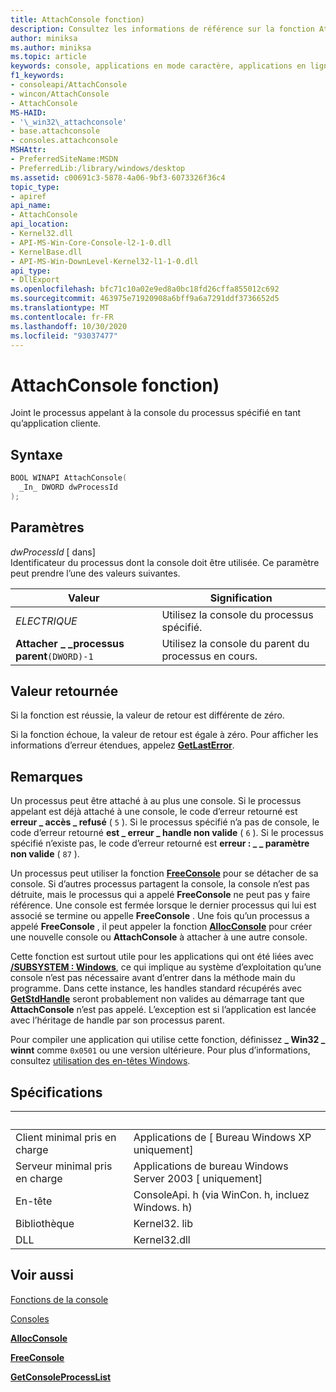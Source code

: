 ```yaml
---
title: AttachConsole fonction)
description: Consultez les informations de référence sur la fonction AttachConsole, qui attache le processus appelant à la console du processus spécifié.
author: miniksa
ms.author: miniksa
ms.topic: article
keywords: console, applications en mode caractère, applications en ligne de commande, applications de terminal, API console
f1_keywords:
- consoleapi/AttachConsole
- wincon/AttachConsole
- AttachConsole
MS-HAID:
- '\_win32\_attachconsole'
- base.attachconsole
- consoles.attachconsole
MSHAttr:
- PreferredSiteName:MSDN
- PreferredLib:/library/windows/desktop
ms.assetid: c00691c3-5878-4a06-9bf3-6073326f36c4
topic_type:
- apiref
api_name:
- AttachConsole
api_location:
- Kernel32.dll
- API-MS-Win-Core-Console-l2-1-0.dll
- KernelBase.dll
- API-MS-Win-DownLevel-Kernel32-l1-1-0.dll
api_type:
- DllExport
ms.openlocfilehash: bfc71c10a02e9ed8a0bc18fd26cffa855012c692
ms.sourcegitcommit: 463975e71920908a6bff9a6a7291ddf3736652d5
ms.translationtype: MT
ms.contentlocale: fr-FR
ms.lasthandoff: 10/30/2020
ms.locfileid: "93037477"
---
```

# <a name="attachconsole-function"></a>AttachConsole fonction)

Joint le processus appelant à la console du processus spécifié en tant qu’application cliente.

## <a name="syntax"></a>Syntaxe

```C
BOOL WINAPI AttachConsole(
  _In_ DWORD dwProcessId
);
```

## <a name="parameters"></a>Paramètres

*dwProcessId* \[ dans\]  
Identificateur du processus dont la console doit être utilisée. Ce paramètre peut prendre l’une des valeurs suivantes.

| Valeur | Signification |
|-|-|
| *ELECTRIQUE* | Utilisez la console du processus spécifié. |
| **Attacher \_ \_processus parent**`(DWORD)-1` | Utilisez la console du parent du processus en cours. |

## <a name="return-value"></a>Valeur retournée

Si la fonction est réussie, la valeur de retour est différente de zéro.

Si la fonction échoue, la valeur de retour est égale à zéro. Pour afficher les informations d’erreur étendues, appelez [**GetLastError**](https://msdn.microsoft.com/library/windows/desktop/ms679360).

## <a name="remarks"></a>Remarques

Un processus peut être attaché à au plus une console. Si le processus appelant est déjà attaché à une console, le code d’erreur retourné est **erreur \_ accès \_ refusé** ( `5` ). Si le processus spécifié n’a pas de console, le code d’erreur retourné **est \_ erreur \_ handle non valide** ( `6` ). Si le processus spécifié n’existe pas, le code d’erreur retourné est **erreur : \_ \_ paramètre non valide** ( `87` ).

Un processus peut utiliser la fonction [**FreeConsole**](freeconsole.md) pour se détacher de sa console. Si d’autres processus partagent la console, la console n’est pas détruite, mais le processus qui a appelé **FreeConsole** ne peut pas y faire référence. Une console est fermée lorsque le dernier processus qui lui est associé se termine ou appelle **FreeConsole** . Une fois qu’un processus a appelé **FreeConsole** , il peut appeler la fonction [**AllocConsole**](allocconsole.md) pour créer une nouvelle console ou **AttachConsole** à attacher à une autre console.

Cette fonction est surtout utile pour les applications qui ont été liées avec [**/SUBSYSTEM : Windows**](https://docs.microsoft.com/cpp/build/reference/subsystem-specify-subsystem), ce qui implique au système d’exploitation qu’une console n’est pas nécessaire avant d’entrer dans la méthode main du programme. Dans cette instance, les handles standard récupérés avec [**GetStdHandle**](getstdhandle.md) seront probablement non valides au démarrage tant que **AttachConsole** n’est pas appelé. L’exception est si l’application est lancée avec l’héritage de handle par son processus parent.

Pour compiler une application qui utilise cette fonction, définissez **\_ Win32 \_ winnt** comme `0x0501` ou une version ultérieure. Pour plus d’informations, consultez [utilisation des en-têtes Windows](https://msdn.microsoft.com/library/windows/desktop/aa383745).

## <a name="requirements"></a>Spécifications

| &nbsp; | &nbsp; |
|-|-|
| Client minimal pris en charge | Applications de \[ Bureau Windows XP uniquement\] |
| Serveur minimal pris en charge | Applications de bureau Windows Server 2003 \[ uniquement\] |
| En-tête | ConsoleApi. h (via WinCon. h, incluez Windows. h) |
| Bibliothèque | Kernel32. lib |
| DLL | Kernel32.dll |

## <a name="see-also"></a>Voir aussi

[Fonctions de la console](console-functions.md)

[Consoles](consoles.md)

[**AllocConsole**](allocconsole.md)

[**FreeConsole**](freeconsole.md)

[**GetConsoleProcessList**](getconsoleprocesslist.md)
